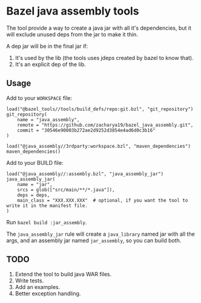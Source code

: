 # Bazel java assembly tools

The tool provide a way to create a java jar with all it's dependencies, but it will exclude unused deps from the jar to make it thin.

A dep jar will be in the final jar if:
1. It's used by the lib (the tools uses jdeps created by bazel to know that).
2. It's an explicit dep of the lib.

## Usage

Add to your `WORKSPACE` file:
```
load("@bazel_tools//tools/build_defs/repo:git.bzl", "git_repository")
git_repository(
    name = "java_assembly",
    remote = "https://github.com/zacharya19/bazel_java_assembly.git",
    commit = "30546e90003b272ae2d9252d3854e4ad6d0c3b16"
)

load("@java_assembly//3rdparty:workspace.bzl", "maven_dependencies")
maven_dependencies()
```

Add to your BUILD file:
```
load("@java_assembly//:assembly.bzl", "java_assembly_jar")
java_assembly_jar(
    name = "jar",
    srcs = glob(["src/main/**/*.java"]),
    deps = deps,
    main_class = "XXX.XXX.XXX"  # optional, if you want the tool to write it in the manifest file.
)
```

Run `bazel build :jar_assembly`.

The `java_assembly_jar` rule will create a `java_library` named jar with all the args, and an assembly jar named `jar_assembly`, so you can build both.

## TODO

1. Extend the tool to build java WAR files.
2. Write tests.
3. Add an examples.
4. Better exception handling.
